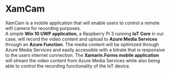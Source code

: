 # XamCam
XamCam is a mobile application that will enable users to control a remote wifi camera for recording purposes. 
<br>
A simple **Win 10 UWP application**, a Raspberry Pi 3 running **IoT Core** in our case, will record the video content and upload to **Azure Media Services** through an **Azure Function**. The media content will be optimized through Azure Media Services and easily accessible with a bitrate that is responsive to the users internet connection. The **Xamarin.Forms mobile application** will stream the video content from Azure Media Services while also being able to control the recording functionality of the IoT device.
